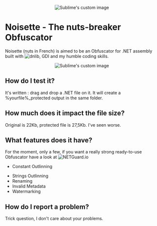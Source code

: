 <p align="center">
  <img src="https://s3.postimg.org/voqlz45dv/Hazelnut_64.png" alt="Sublime's custom image"/>
</p>

# Noisette - The nuts-breaker Obfuscator
Noisette (nuts in French) is aimed to be an Obfuscator for .NET assembly built with ![dnlib](https://github.com/0xd4d/dnlib), GDI and my humble coding skills.

<p align="center">
  <img src="http://i.imgur.com/3XDPL1N.png" alt="Sublime's custom image"/>
</p>

## How do I test it?
It's written : drag and drop a .NET file on it. It will create a %yourfile%_protected output in the same folder.

## How much does it impact the file size?
Original is 22Kb, protected file is 27,5Kb. I've seen worse.

## What features does it have?
For the moment, only a few, if you want a really strong ready-to-use Obfuscator have a look at ![NETGuard.io](http://netguard.io)
* Constant Outlinning
- Strings Outlinning
- Renaming
- Invalid Metadata
- Watermarking

## How do I report a problem?
Trick question, I don't care about your problems.
